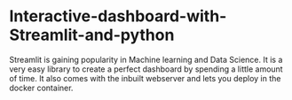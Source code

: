 # Interactive-dashboard-with-Streamlit-and-python
Streamlit is gaining popularity in Machine learning and Data Science. It is a very easy library to create a perfect dashboard by spending a little amount of time. It also comes with the inbuilt webserver and lets you deploy in the docker container.

